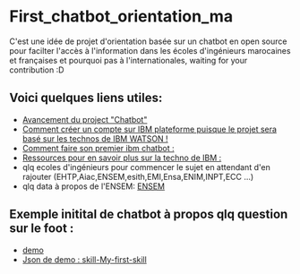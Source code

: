 # First_chatbot_orientation_ma
C'est une idée de projet d'orientation basée sur un chatbot en open source pour facilter l'accès à l'information dans les écoles d'ingénieurs marocaines et françaises et pourquoi pas à l'internationales, waiting for your contribution :D

## Voici quelques liens utiles:
 * [Avancement du project "Chatbot"](https://docs.google.com/spreadsheets/u/1/d/1B16R7-TZW5aXXyFqfZ5a3B8nz4w81-9m6OhWAEYXS_M/edit?usp=sharing&fbclid=IwAR2RTvD7AJZ9lZ8VYYXRq_XPbOzJrh3kRTLs15nKm7_tkfhDshjlWlgbBt4)
 * [Comment créer un compte sur IBM plateforme puisque le projet sera basé sur les technos de IBM WATSON !](https://www.youtube.com/watch?fbclid=IwAR2SnYYYGcAlm33vrOdUPHPuFq3BPTG73oKxWXGN7birLgvtyKR0E_R8X4s&v=HBkY-Fs1d6E&feature=youtu.be)
 * [Comment faire son premier ibm chatbot :](https://drive.google.com/file/d/1KntbMSzzCTqVwYtmvMRjfCGin1wOSQBp/view?fbclid=IwAR0LN3P8GBYJ859PtHm933t1xmxZogiQjZf31R85-lisjFo7rl1y4idyRLo)
 * [Ressources pour en savoir plus sur la techno de IBM :](https://www.coursera.org/learn/ai-with-ibm-watson?fbclid=IwAR1-7x9A4Z8b3d4JtExrw1n-is49uaRwruSVUconndzn-zgATAp9FKrWDhE)
 *  qlq ecoles d'ingénieurs pour commencer le sujet en attendant d'en rajouter (EHTP,Aiac,ENSEM,esith,EMI,Ensa,ENIM,INPT,ECC ...)
 *  qlq data à propos de l'ENSEM:
[ENSEM](https://drive.google.com/drive/u/1/folders/14p1jOVGlD-T2MjEG8SNsIBgnlcyd0xXF?fbclid=IwAR3CRegZDvzfGYhbbSBfM1hJtCqhNJ3R9Ij94UWoafoow_3Rfn6tnBVDbtw) 
 ##  Exemple initital de chatbot à propos qlq question sur le foot  :
   * [demo](https://drive.google.com/file/d/1qqQlZum9EJL5fyYAMH604oBL5MGMpWtd/view?usp=sharing) 
   * [Json de demo : skill-My-first-skill ](https://github.com/Gi2021/First_chatbot_orientation_ma/blob/main/skill-My-first-skill%20(1).json) 

 
 

